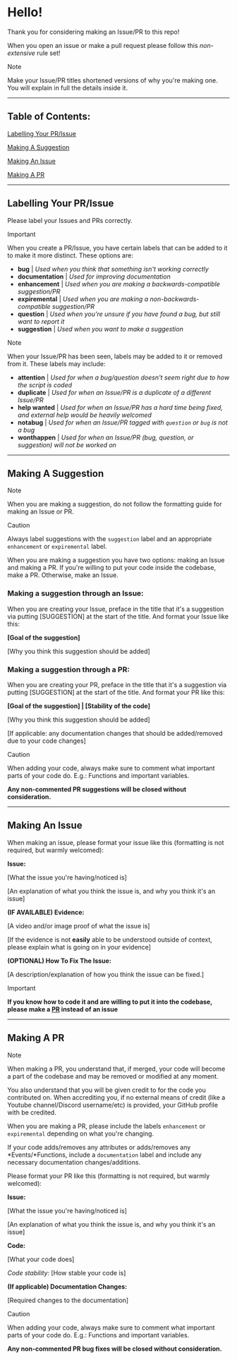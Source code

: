 # Hello!
Thank you for considering making an Issue/PR to this repo!

When you open an issue or make a pull request please follow this *non-extensive* rule set!
>[!NOTE]
>Make your Issue/PR titles shortened versions of why you're making one. You will explain in full the details inside it.

<hr>

## Table of Contents:
[Labelling Your PR/Issue](https://github.com/SarkWrk/testplace/blob/main/CONTRIBUTING.md#labelling-your-prissue)

[Making A Suggestion](https://github.com/SarkWrk/Testplace/blob/main/CONTRIBUTING.md#making-a-suggestion)

[Making An Issue](https://github.com/SarkWrk/Testplace/blob/main/CONTRIBUTING.md#making-an-issue)

[Making A PR](https://github.com/SarkWrk/Testplace/blob/main/CONTRIBUTING.md#making-a-pr)

<hr>

## Labelling Your PR/Issue

Please label your Issues and PRs correctly.
>[!IMPORTANT]
>When you create a PR/Issue, you have certain labels that can be added to it to make it more distinct. These options are:
>- **bug**             | *Used when you think that something isn't working correctly*
>- **documentation**   | *Used for improving documentation*
>- **enhancement**     | *Used when you are making a backwards-compatible suggestion/PR*
>- **expiremental**    | *Used when you are making a non-backwards-compatible suggestion/PR*
>- **question**        | *Used when you're unsure if you have found a bug, but still want to report it*
>- **suggestion**      | *Used when you want to make a suggestion*

>[!NOTE]
>When your Issue/PR has been seen, labels may be added to it or removed from it. These labels may include:
>- **attention**         | *Used for when a bug/question doesn't seem right due to how the script is coded*
>- **duplicate**         | *Used for when an Issue/PR is a duplicate of a different Issue/PR*
>- **help wanted**       | *Used for when an Issue/PR has a hard time being fixed, and external help would be heavily welcomed*
>- **notabug**           | *Used for when an Issue/PR tagged with `question` or `bug` is not a bug*
>- **wonthappen**        | *Used for when an Issue/PR (bug, question, or suggestion) will not be worked on*

<hr>

## Making A Suggestion
>[!NOTE]
>When you are making a suggestion, do not follow the formatting guide for making an Issue or PR.

>[!CAUTION]
>Always label suggestions with the `suggestion` label and an appropriate `enhancement` or `expiremental` label.

When you are making a suggestion you have two options: making an Issue and making a PR.
If you're willing to put your code inside the codebase, make a PR. Otherwise, make an Issue.

### Making a suggestion through an Issue:
When you are creating your Issue, preface in the title that it's a suggestion via putting [SUGGESTION\] at the start of the title. And format your Issue like this:

**[Goal of the suggestion\]**

[Why you think this suggestion should be added\]

### Making a suggestion through a PR:
When you are creating your PR, preface in the title that it's a suggestion via putting [SUGGESTION\] at the start of the title. And format your PR like this:

**[Goal of the suggestion\] | [Stability of the code\]**

[Why you think this suggestion should be added\]

[If applicable: any documentation changes that should be added/removed due to your code changes\]

>[!CAUTION]
>When adding your code, always make sure to comment what important parts of your code do. E.g.: Functions and important variables.
>
>**Any non-commented PR suggestions will be closed without consideration.**

<hr>

## Making An Issue
When making an issue, please format your issue like this (formatting is not required, but warmly welcomed):

**Issue:**

[What the issue you're having/noticed is\]

[An explanation of what you think the issue is, and why you think it's an issue\]

**(IF AVAILABLE\) Evidence:**

[A video and/or image proof of what the issue is\]

[If the evidence is not **easily** able to be understood outside of context, please explain what is going on in your evidence\]

**(OPTIONAL\) How To Fix The Issue:**

[A description/explanation of how you think the issue can be fixed.\]

>[!IMPORTANT]
>**If you know how to code it and are willing to put it into the codebase, please make a [PR](https://github.com/SarkWrk/Testplace/blob/main/CONTRIBUTING.md#making-a-pr) instead of an issue**

<hr>

## Making A PR
>[!NOTE]
>When making a PR, you understand that, if merged, your code will become a part of the codebase and may be removed or modified at any moment.
>
>You also understand that you will be given credit to for the code you contributed on. When accrediting you, if no external means of credit (like a Youtube channel/Discord username/etc) is provided, your GitHub profile with be credited.

When you are making a PR, please include the labels `enhancement` or `expiremental` depending on what you're changing.

If your code adds/removes any attributes or adds/removes any \*Events/\*Functions, include a `documentation` label and include any necessary documentation changes/additions.

Please format your PR like this (formatting is not required, but warmly welcomed):

**Issue:**

[What the issue you're having/noticed is\]

[An explanation of what you think the issue is, and why you think it's an issue\]

**Code:**

[What your code does\]

*Code stability:* [How stable your code is\]

**(If applicable) Documentation Changes:**

[Required changes to the documentation\]

>[!CAUTION]
>When adding your code, always make sure to comment what important parts of your code do. E.g.: Functions and important variables.
>
>**Any non-commented PR bug fixes will be closed without consideration.**